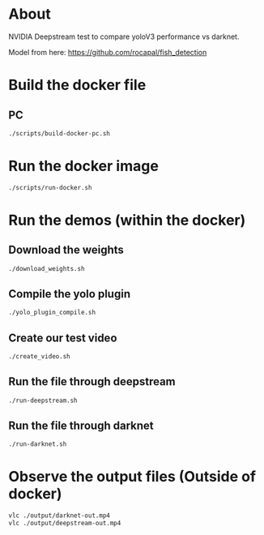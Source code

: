 # About

NVIDIA Deepstream test to compare yoloV3 performance vs darknet.

Model from here: https://github.com/rocapal/fish_detection


# Build the docker file


## PC

```bash
./scripts/build-docker-pc.sh
```


# Run the docker image

```bash
./scripts/run-docker.sh
```


# Run the demos (within the docker)

## Download the weights

```bash
./download_weights.sh
```

## Compile the yolo plugin

```bash
./yolo_plugin_compile.sh
```

## Create our test video

```bash
./create_video.sh
```

## Run the file through deepstream

```bash
./run-deepstream.sh
```

## Run the file through darknet

```bash
./run-darknet.sh
```

# Observe the output files (Outside of docker)

```bash
vlc ./output/darknet-out.mp4
vlc ./output/deepstream-out.mp4
```